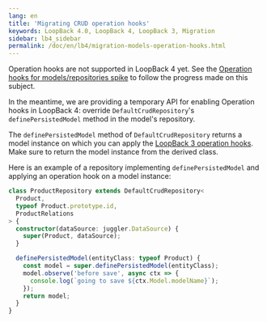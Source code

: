 ```yaml
---
lang: en
title: 'Migrating CRUD operation hooks'
keywords: LoopBack 4.0, LoopBack 4, LoopBack 3, Migration
sidebar: lb4_sidebar
permalink: /doc/en/lb4/migration-models-operation-hooks.html
---
```


Operation hooks are not supported in LoopBack 4 yet. See the
[Operation hooks for models/repositories spike](https://github.com/strongloop/loopback-next/issues/1919)
to follow the progress made on this subject.

In the meantime, we are providing a temporary API for enabling Operation hooks
in LoopBack 4: override `DefaultCrudRepository`'s `definePersistedModel` method
in the model's repository.

The `definePersistedModel` method of `DefaultCrudRepository` returns a model
instance on which you can apply the
[LoopBack 3 operation hooks](https://loopback.io/doc/en/lb3/Operation-hooks.html).
Make sure to return the model instance from the derived class.

Here is an example of a repository implementing `definePersistedModel` and
applying an operation hook on a model instance:

```ts
class ProductRepository extends DefaultCrudRepository<
  Product,
  typeof Product.prototype.id,
  ProductRelations
> {
  constructor(dataSource: juggler.DataSource) {
    super(Product, dataSource);
  }

  definePersistedModel(entityClass: typeof Product) {
    const model = super.definePersistedModel(entityClass);
    model.observe('before save', async ctx => {
      console.log(`going to save ${ctx.Model.modelName}`);
    });
    return model;
  }
}
```
